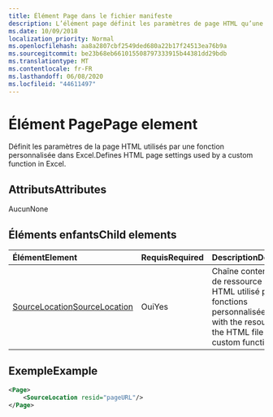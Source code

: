 ```yaml
---
title: Élément Page dans le fichier manifeste
description: L’élément page définit les paramètres de page HTML qu’une fonction personnalisée utilise dans Excel.
ms.date: 10/09/2018
localization_priority: Normal
ms.openlocfilehash: aa8a2807cbf2549ded680a22b17f24513ea76b9a
ms.sourcegitcommit: be23b68eb661015508797333915b44381dd29bdb
ms.translationtype: MT
ms.contentlocale: fr-FR
ms.lasthandoff: 06/08/2020
ms.locfileid: "44611497"
---
```

# <a name="page-element"></a><span data-ttu-id="84184-103">Élément Page</span><span class="sxs-lookup"><span data-stu-id="84184-103">Page element</span></span>

<span data-ttu-id="84184-104">Définit les paramètres de la page HTML utilisés par une fonction personnalisée dans Excel.</span><span class="sxs-lookup"><span data-stu-id="84184-104">Defines HTML page settings used by a custom function in Excel.</span></span>

## <a name="attributes"></a><span data-ttu-id="84184-105">Attributs</span><span class="sxs-lookup"><span data-stu-id="84184-105">Attributes</span></span>

<span data-ttu-id="84184-106">Aucun</span><span class="sxs-lookup"><span data-stu-id="84184-106">None</span></span>

## <a name="child-elements"></a><span data-ttu-id="84184-107">Éléments enfants</span><span class="sxs-lookup"><span data-stu-id="84184-107">Child elements</span></span>

|  <span data-ttu-id="84184-108">Élément</span><span class="sxs-lookup"><span data-stu-id="84184-108">Element</span></span>  |  <span data-ttu-id="84184-109">Requis</span><span class="sxs-lookup"><span data-stu-id="84184-109">Required</span></span>  |  <span data-ttu-id="84184-110">Description</span><span class="sxs-lookup"><span data-stu-id="84184-110">Description</span></span>  |
|:-----|:-----|:-----|
|  [<span data-ttu-id="84184-111">SourceLocation</span><span class="sxs-lookup"><span data-stu-id="84184-111">SourceLocation</span></span>](customfunctionssourcelocation.md)  |  <span data-ttu-id="84184-112">Oui</span><span class="sxs-lookup"><span data-stu-id="84184-112">Yes</span></span>  | <span data-ttu-id="84184-113">Chaîne contenant l’ID de ressource du fichier HTML utilisé par les fonctions personnalisées.</span><span class="sxs-lookup"><span data-stu-id="84184-113">String with the resource id of the HTML file used by custom functions.</span></span> |

## <a name="example"></a><span data-ttu-id="84184-114">Exemple</span><span class="sxs-lookup"><span data-stu-id="84184-114">Example</span></span>

```xml
<Page>
    <SourceLocation resid="pageURL"/>
</Page>
```
